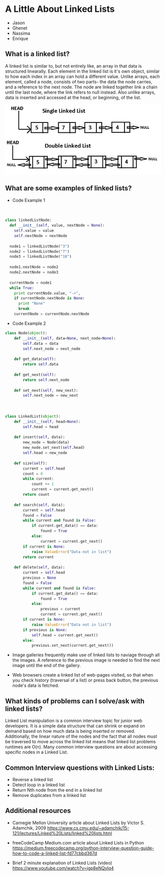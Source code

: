 # A Little About Linked Lists

- Jason 
- Ghenet
- Nassima 
- Enrique

## What is a linked list?

A linked list is similar to, but not entirely like, an array in that data is structured linearally. Each element in the linked list is it's own object, similar to how each index in an array can hold a different value. Unlike arrays, each element, called a node, consists of two parts- the data the node carries, and a reference to the next node. The node are linked together link a chain until the last node, where the link refers to null instead. Also unlike arrays, data is inserted and accessed at the head, or beginning, of the list.

![A graph describing two types of linked lists: single and doubly linked](Diagram.jpeg)

## What are some examples of linked lists?

- Code Example 1
```python


class linkedListNode:
  def __init__(self, value, nextNode = None):
    self.value = value
    self.nextNode = nextNode

  node1 = linkedListNode("3")
  node2 = linkedListNode("7")
  node3 = linkedListNode("10")

  node1.nextNode = node2
  node2.nextNode = node3

  currentNode = node1
  while True:
    print currentNode.value, "->",
    if currentNode.nextNode is None:
      print "None"
      break
    currentNode = currentNode.nextNode
```

- Code Example 2

```python
class Node(object):
    def __init__(self, data=None, next_node=None):
        self.data = data
        self.next_node = next_node

    def get_data(self):
        return self.data

    def get_next(self):
        return self.next_node

    def set_next(self, new_next):
        self.next_node = new_next



class LinkedList(object):
    def __init__(self, head=None):
        self.head = head

    def insert(self, data):
        new_node = Node(data)
        new_node.set_next(self.head)
        self.head = new_node

    def size(self):
        current = self.head
        count = 0
        while current:
            count += 1
            current = current.get_next()
        return count

    def search(self, data):
        current = self.head
        found = False
        while current and found is False:
            if current.get_data() == data:
                found = True
            else:
                current = current.get_next()
        if current is None:
            raise ValueError("Data not in list")
        return current

    def delete(self, data):
        current = self.head
        previous = None
        found = False
        while current and found is False:
            if current.get_data() == data:
                found = True
            else:
                previous = current
                current = current.get_next()
        if current is None:
            raise ValueError("Data not in list")
        if previous is None:
            self.head = current.get_next()
        else:
            previous.set_next(current.get_next())
```

- Image galleries frequently make use of linked lists to naviage through all the images. A reference to the previous image is needed to find the next image until the end of the gallery.

- Web browsers create a linked list of web-pages visited, so that when you check history (traversal of a list) or press back button, the previous node's data is fetched.

## What kinds of problems can I solve/ask with linked lists?

Linked List manipulation is a common interview topic for junior web developers. It is a simple data structure that can shrink or expand on demand based on how much data is being inserted or removed. Additionally, the linear nature of the nodes and the fact that all nodes must be traversed to move across the linked list means that linked list problems runtimes are O(n). Many common interview questions are about accessing specific nodes in a Linked List.

## Common Interview questions with Linked Lists:

- Reverse a linked list
- Detect loop in a linked list
- Return Nth node from the end in a linked list
- Remove duplicates from a linked list

## Additional resources

- Carnegie Mellon University article about Linked Lists by Victor S. Adamchik, 2009 https://www.cs.cmu.edu/~adamchik/15-121/lectures/Linked%20Lists/linked%20lists.html

- freeCodeCamp Medium.com article about Linked Lists in Python https://medium.freecodecamp.org/python-interview-question-guide-how-to-code-a-linked-list-fd77cbbd367d

- Brief 2 minute explanation of Linked Lists (video) https://www.youtube.com/watch?v=jgp8eNQylq4